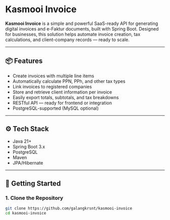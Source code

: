 # Kasmooi Invoice

**Kasmooi Invoice** is a simple and powerful SaaS-ready API for generating 
digital invoices and e-Faktur documents, built with Spring Boot. 
Designed for businesses, 
this solution helps automate invoice creation,
tax calculations, and client-company records — ready to scale.

---

## 📦 Features

- Create invoices with multiple line items
- Automatically calculate PPN, PPh, and other tax types
- Link invoices to registered companies
- Store and retrieve client information per invoice
- Easily export totals, subtotals, and tax breakdowns
- RESTful API — ready for frontend or integration
- PostgreSQL-supported (MySQL optional)

---

## ⚙️ Tech Stack

- Java 21+
- Spring Boot 3.x
- PostgreSQL
- Maven
- JPA/Hibernate

---

## 🚀 Getting Started

### 1. Clone the Repository

```bash
git clone https://github.com/galangkrsnt/kasmooi-invoice
cd kasmooi-invoice
